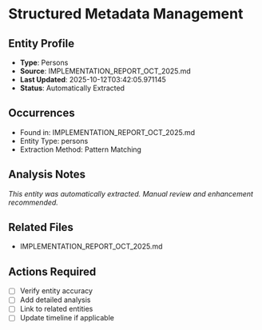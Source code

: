 # Structured Metadata Management

## Entity Profile
- **Type**: Persons
- **Source**: IMPLEMENTATION_REPORT_OCT_2025.md
- **Last Updated**: 2025-10-12T03:42:05.971145
- **Status**: Automatically Extracted

## Occurrences
- Found in: IMPLEMENTATION_REPORT_OCT_2025.md
- Entity Type: persons
- Extraction Method: Pattern Matching

## Analysis Notes
*This entity was automatically extracted. Manual review and enhancement recommended.*

## Related Files
- IMPLEMENTATION_REPORT_OCT_2025.md

## Actions Required
- [ ] Verify entity accuracy
- [ ] Add detailed analysis
- [ ] Link to related entities
- [ ] Update timeline if applicable
